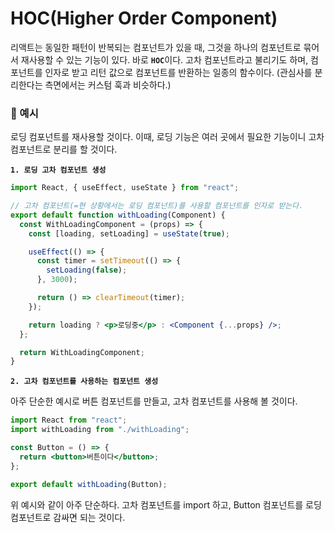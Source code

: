 # HOC(Higher Order Component)

리액트는 동일한 패턴이 반복되는 컴포넌트가 있을 때, 그것을 하나의 컴포넌트로 묶어서 재사용할 수 있는 기능이 있다. 바로 <b>`HOC`</b>이다.
고차 컴포넌트라고 불리기도 하며, 컴포넌트를 인자로 받고 리턴 값으로 컴포넌트를 반환하는 일종의 함수이다. (관심사를 분리한다는 측면에서는 커스텀 훅과 비슷하다.)

### 📌 예시

로딩 컴포넌트를 재사용할 것이다. 이때, 로딩 기능은 여러 곳에서 필요한 기능이니 고차 컴포넌트로 분리를 할 것이다.

<b>`1. 로딩 고차 컴포넌트 생성`</b>

```jsx
import React, { useEffect, useState } from "react";

// 고차 컴포넌트(=현 상황에서는 로딩 컴포넌트)를 사용할 컴포넌트를 인자로 받는다.
export default function withLoading(Component) {
  const WithLoadingComponent = (props) => {
    const [loading, setLoading] = useState(true);

    useEffect(() => {
      const timer = setTimeout(() => {
        setLoading(false);
      }, 3000);

      return () => clearTimeout(timer);
    });

    return loading ? <p>로딩중</p> : <Component {...props} />;
  };

  return WithLoadingComponent;
}
```

<b>`2. 고차 컴포넌트를 사용하는 컴포넌트 생성`</b>

아주 단순한 예시로 버튼 컴포넌트를 만들고, 고차 컴포넌트를 사용해 볼 것이다.

```jsx
import React from "react";
import withLoading from "./withLoading";

const Button = () => {
  return <button>버튼이다</button>;
};

export default withLoading(Button);
```

위 예시와 같이 아주 단순하다. 고차 컴포넌트를 import 하고, Button 컴포넌트를 로딩 컴포넌트로 감싸면 되는 것이다.

